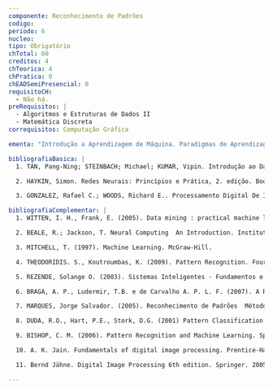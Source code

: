 ```yaml
---
componente: Reconhecimento de Padrões
codigo:  
periodo: 6
nucleo:
tipo: Obrigatório
chTotal: 60 
creditos: 4
chTeorica: 4 
chPratica: 0 
chEADSemiPresencial: 0
requisitoCH:
  - Não há.
preRequisitos: |
  - Algoritmos e Estruturas de Dados II
  - Matemática Discreta
correquisitos: Computação Gráfica

ementa: "Introdução a Aprendizagem de Máquina. Paradigmas de Aprendizagem de Máquina. Classificação e avaliação de classificadores. Regressão. Agrupamento. Redes Neurais. Introdução a Processamento de Imagens. Realce, filtragem e restauração de imagens. Segmentação de imagens. Compressão e comunicação de imagens. Noções de visão computacional e reconhecimento de padrões. Projeto."

bibliografiaBasica: |
  1. TAN, Pang-Ning; STEINBACH; Michael; KUMAR, Vipin. Introdução ao Data Mining. Ciência Moderna. 2009.

  2. HAYKIN, Simon. Redes Neurais: Princípios e Prática, 2. edição. Bookman. 2001.

  3. GONZALEZ, Rafael C.; WOODS, Richard E.. Processamento Digital De Imagens (3 Ed). Pearson Education. 2010.

bibliografiaComplementar: |
  1. WITTEN, I. H., Frank, E. (2005). Data mining : practical machine learning tools and techniques. Second Edition. Elsevier.

  2. BEALE, R.; Jackson, T. Neural Computing  An Introduction. Institute of Physics Publishing. 1990.

  3. MITCHELL, T. (1997). Machine Learning. McGraw-Hill.

  4. THEODORIDIS. S., Koutroumbas, K. (2009). Pattern Recognition. Fourth Edition, Academic Press.

  5. REZENDE, Solange O. (2003). Sistemas Inteligentes - Fundamentos e aplicações. Barueri, SP. Editora Manole. 2003.

  6. BRAGA, A. P., Ludermir, T.B. e de Carvalho A. P. L. F. (2007). A Redes Neurais Artificiais -- Teoria e Aplicações. LTC.

  7. MARQUES, Jorge Salvador. (2005). Reconhecimento de Padrões  Métodos Estatísticos e Neurais. IST Press.

  8. DUDA, R.O., Hart, P.E., Stork, D.G. (2001) Pattern Classification. Second Edition. Wiley.

  9. BISHOP, C. M. (2006). Pattern Recognition and Machine Learning. Springer.

  10. A. K. Jain. Fundamentals of digital image processing. Prentice-Hall International Editions, Englewood Cliffs, NJ, 1989.

  11. Bernd Jähne. Digital Image Processing 6th edition. Springer. 2005.

---
```

